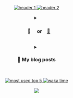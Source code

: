 <!-- header -------------------------------------------------------------------------------------------------------------------------------------------->
<div align="center">
  <a href="https://github.com/zhyunk"><picture>
        <source media="(prefers-color-scheme: dark)" srcset="https://capsule-render.vercel.app/api?type=transparent&color=auto&height=100&section=header&text=🛋️&fontSize=82&animation=twinkling">
        <source media="(prefers-color-scheme: light)" srcset="https://capsule-render.vercel.app/api?type=transparent&color=auto&height=70&section=header&text=　%20🔍&fontSize=52&animation=twinkling">
        <img alt="header 1" src="https://capsule-render.vercel.app/api?type=transparent&color=auto&height=100&section=header&text=🛋️&fontSize=82&animation=twinkling"/>    
    </picture>
    <picture>
        <source media="(prefers-color-scheme: dark)" srcset="https://blog.zhyun.kim/assets/img/transparent.png">
        <source media="(prefers-color-scheme: light)" srcset="https://capsule-render.vercel.app/api?type=transparent&color=auto&height=40&section=header&text=🐥&fontSize=32">
        <img alt="header 2" src="https://capsule-render.vercel.app/api?type=transparent&color=auto&height=40&section=header&text=🐥&fontSize=32"/>    
    </picture>
  </a>
</div>

<br>

<!-- introduce project repository -------------------------------------------------------------------------------------------------------------------------------------------->
<details>
<summary align="center"><h3>　📜 　or　<a href="https://github.com/zhyun-project">🔗</a>　</h3></summary>

<details>
<summary><h3>　　simple-board</h3></summary>

<br>
<table align=center>
  <tr><th width=745px>
<a href="https://github.com/zhyun-project/simple-board-01">
    <img src="https://img.shields.io/badge/Gradle-02303A.svg?style=badge&logo=Gradle&logoColor=white"/></a>
<a href="https://github.com/zhyun-project/simple-board-01">
    <img src="https://img.shields.io/badge/JUnit_5-25A162?style=badge&logo=&logoColor=white"/></a>
<a href="https://github.com/zhyun-project/simple-board-01">
    <img src="https://img.shields.io/badge/Java-ED8B00?style=badge&logo=openjdk&logoColor=white"/></a>
<a href="https://github.com/zhyun-project/simple-board-01">
    <img src="https://img.shields.io/badge/Spring_boot_3-6DB33F?style=badge&logo=spring&logoColor=white"/></a>
<a href="https://github.com/zhyun-project/simple-board-01">
    <img src="https://img.shields.io/badge/H2-224DCA?style=badge&logo=h2&logoColor=white"/></a>
</th></tr><tr><td>
<br>

h2 db를 embedded 형태로 사용하여 제목과 내용을 관리하는 간단한 형태의 게시판 프로젝트입니다.

테스트 코드 작성을 익히기 위해 간단한 구조로 설계하였습니다.

<div align=right>
  <a href="https://github.com/zhyun-project/simple-board-01"><picture>
        <source media="(prefers-color-scheme: dark)" srcset="https://img.shields.io/badge/Repository%20🔗-100000?style=for-the-badge&logo=github&logoColor=white">
        <source media="(prefers-color-scheme: light)" srcset="https://img.shields.io/badge/Repository%20🔗-2f80ed?style=for-the-badge&logo=github&logoColor=white">
        <img alt="repository link" src="https://img.shields.io/badge/Repository%20🔗-100000?style=for-the-badge&logo=github&logoColor=white"/>
    </picture></a>
</div>

  </td></tr>
</table>
</details>

<br>

<details>
<summary><h3>　　board</h3></summary>

<br>
<table align=center>
  <tr><th width=745px>
<a href="https://github.com/zhyun-project/simple-board-02">
    <img alt="gradle" src="https://img.shields.io/badge/Gradle-02303A.svg?style=badge&logo=Gradle&logoColor=white"/></a>
<a href="https://github.com/zhyun-project/simple-board-02">
    <img alt="junit" src="https://img.shields.io/badge/JUnit_5-25A162?style=badge&logo=&logoColor=white"/></a>
<a href="https://github.com/zhyun-project/simple-board-02">
    <img alt="java" src="https://img.shields.io/badge/Java-ED8B00?style=badge&logo=openjdk&logoColor=white"/></a>
<a href="https://github.com/zhyun-project/simple-board-02">
    <img alt="spring boot" src="https://img.shields.io/badge/Spring_boot_3-6DB33F?style=badge&logo=spring&logoColor=white"/></a>
<a href="https://github.com/zhyun-project/simple-board-02">
    <img alt="spring security" src="https://img.shields.io/badge/Spring_Security-6DB33F?style=badge&logo=Spring-Security&logoColor=white"/></a>
<a href="https://github.com/zhyun-project/simple-board-02">
    <img alt="jwt" src="https://img.shields.io/badge/JWT-000?style=badge&logo=jsonwebtokens&logoColor=white"/></a>
<a href="https://github.com/zhyun-project/simple-board-02">
    <img alt="redis" src="https://img.shields.io/badge/redis-%23DD0031.svg?&style=badge&logo=redis&logoColor=white"/></a>
<a href="https://github.com/zhyun-project/simple-board-02">
    <img alt="h2" src="https://img.shields.io/badge/H2-224DCA?style=badge&logo=h2&logoColor=white"/></a>
</th></tr><tr><td>
<br>

simple-board 프로젝트에 사용자 관리를 추가한 프로젝트입니다.

<br>  

JWT와 시큐리티를 적용하여 사용자 로그인 및 권한에 따른 접근 제한 구현과 멀티 모듈 프로젝트 구현이 목표입니다.

<br>

도메인이 2개(사용자, 게시글)라서 공부해보고 싶었던 멀티 모듈 구조를 적용해볼 수 있었으며
사용자 관리 모듈과 게시글 관리 모듈, 그리고 gateway(discovery) 모듈 순서로 구현하였습니다.

<br>

시큐리티와 JWT가 어렵다고 생각되어 사용자 관리 모듈을 제일 먼저 개발하였고  
다음으로 사용자 관리 구현 후 토큰을 이용하는 서비스인 게시글 관리 모듈을 구현,    
마지막으로 gateway 모듈을 구현하여 하나의 "호스트:port"를 통해 모든 서비스에 접근할 수 있도록 구현하였습니다.

<br>

> [리팩토링 📑](https://github.com/zhyun-project/simple-board-02/wiki/%F0%9F%9B%A0%EF%B8%8F-%EB%A6%AC%ED%8C%A9%ED%86%A0%EB%A7%81-%E2%9A%92%EF%B8%8F)  

<div align=right>
  <a href="https://github.com/zhyun-project/simple-board-02"><picture>
        <source media="(prefers-color-scheme: dark)" srcset="https://img.shields.io/badge/Repository%20🔗-100000?style=for-the-badge&logo=github&logoColor=white">
        <source media="(prefers-color-scheme: light)" srcset="https://img.shields.io/badge/Repository%20🔗-2f80ed?style=for-the-badge&logo=github&logoColor=white">
        <img alt="repository link" src="https://img.shields.io/badge/Repository%20🔗-100000?style=for-the-badge&logo=github&logoColor=white"/>
    </picture></a>
</div>  

  </td></tr>
</table>
</details>


<!-- template ------------------------------------
<br>

<details>
<summary><h3>　　title</h3></summary>

<br>
<table align=center>
  <tr><th width=745px>
// spec
<a href="https://github.com/zhyun-project/simple-board-01">
    <img src="https://img.shields.io/badge/Gradle-02303A.svg?style=badge&logo=Gradle&logoColor=white"/></a>
<a href="https://github.com/zhyun-project/simple-board-01">
    <img src="https://img.shields.io/badge/JUnit_5-25A162?style=badge&logo=&logoColor=white"/></a>
<a href="https://github.com/zhyun-project/simple-board-01">
    <img src="https://img.shields.io/badge/Java-ED8B00?style=badge&logo=openjdk&logoColor=white"/></a>
<a href="https://github.com/zhyun-project/simple-board-01">
    <img src="https://img.shields.io/badge/Spring_boot_3-6DB33F?style=badge&logo=spring&logoColor=white"/></a>
<a href="https://github.com/zhyun-project/simple-board-01">
    <img src="https://img.shields.io/badge/H2-224DCA?style=badge&logo=h2&logoColor=white"/></a>
</th></tr><tr><td>
<br>

// content

<br>

// repository
<div align=right>
    <a href="https://github.com/zhyun-project/simple-board-02"><picture>
        <source media="(prefers-color-scheme: dark)" srcset="https://img.shields.io/badge/Repository%20🔗-100000?style=for-the-badge&logo=github&logoColor=white">
        <source media="(prefers-color-scheme: light)" srcset="https://img.shields.io/badge/Repository%20🔗-2f80ed?style=for-the-badge&logo=github&logoColor=white">
        <img alt="repository link" src="https://img.shields.io/badge/Repository%20🔗-100000?style=for-the-badge&logo=github&logoColor=white"/>
    </picture></a>
</div>

  </td></tr>
</table>
</details>
-->

</details>

<br>

<!-- blog posts -------------------------------------------------------------------------------------------------------------------------------------------->
<details>
  <summary align="center"><h3>📖 My blog posts</h3></summary>

<br>
<table align=center>
  <tr><th align=left width=745px>💡 Recent 5 posts</th></tr>
  <tr><td>
<br>

<!-- BLOG-POST-LIST:START -->
- [Notepad++ - Explorer Plugin](https://blog.zhyun.kim/posts/Notepad-Explorer-Plugin/)
- [Notepad++ - Template 설정 &lpar;NewFileBrowser Plugin&rpar;](https://blog.zhyun.kim/posts/Notepad-Template-%EC%84%A4%EC%A0%95-(NewFileBrowser-plugin)/)
- [Java - 잘못 사용하고 있던 변수 개념 정리](https://blog.zhyun.kim/posts/Java-%EC%9E%98%EB%AA%BB-%EC%82%AC%EC%9A%A9%ED%95%98%EA%B3%A0-%EC%9E%88%EB%8D%98-%EB%B3%80%EC%88%98-%EA%B0%9C%EB%85%90-%EC%A0%95%EB%A6%AC/)
- [Notepad++ - 단축키 설정](https://blog.zhyun.kim/posts/Notepad-%EB%8B%A8%EC%B6%95%ED%82%A4-%EC%84%A4%EC%A0%95/)
- [H2 Console - remote connections &lpar;&#39;webAllowOthers&#39;&rpar; are disabled on this server](https://blog.zhyun.kim/posts/H2-Console-remote-connections-('webAllowOthers')-are-disabled-on-this-server/)
<!-- BLOG-POST-LIST:END -->

  <div align=right>
    <a href="https://blog.zhyun.kim"><picture>
        <source media="(prefers-color-scheme: dark)" srcset="https://img.shields.io/badge/blog.zhyun.kim_🚀-0A0A0A?style=for-the-badge">
        <source media="(prefers-color-scheme: light)" srcset="https://img.shields.io/badge/blog.zhyun.kim_🚀-2f80ed?style=for-the-badge">
        <img alt="blog link" src="https://img.shields.io/badge/blog.zhyun.kim_🚀-0A0A0A?style=for-the-badge">
    </picture></a>
  </div>

  </td></tr>
</table>
</details>

<br>
<br>

<!-- most used top5 & waka time -------------------------------------------------------------------------------------------------------------------------------------------->
<div align="center">
    <a href="https://github.com/anuraghazra/github-readme-stats"><picture>
        <source media="(prefers-color-scheme: dark)" srcset="https://github-readme-stats.vercel.app/api/top-langs/?username=zhyunk&theme=github_dark&custom_title=Most%20Used%20Languages&layout=compact&hide_border=true&count_private=true&include_all_commits=true&langs_count=5&size_weight=0.2&count_weight=0.8&hide=scss,html,javascript,shell,ruby,css&card_width=300">
        <source media="(prefers-color-scheme: light)" srcset="https://github-readme-stats.vercel.app/api/top-langs/?username=zhyunk&custom_title=Most%20Used%20Languages&layout=compact&hide_border=true&count_private=true&include_all_commits=true&langs_count=5&size_weight=0.2&count_weight=0.8&hide=scss,html,javascript,shell,ruby,css&card_width=300">
        <img alt="most used top 5" src="https://github-readme-stats.vercel.app/api/top-langs/?username=zhyunk&theme=github_dark&custom_title=Most%20Used%20Languages&layout=compact&hide_border=true&count_private=true&include_all_commits=true&langs_count=5&size_weight=0.2&count_weight=0.8&hide=scss,html,javascript,shell,ruby,css&card_width=300" align="top"/>
    </picture></a>
    <a href="https://wakatime.com/@zhyun"><picture align="top">
        <source media="(prefers-color-scheme: dark)" srcset="https://github-readme-stats.vercel.app/api/wakatime?username=zhyun&theme=github_dark&custom_title=Waka%20Time%20⏰%20start%20date%20:%2024.01.03&hide_border=true&layout=compact">
        <source media="(prefers-color-scheme: light)" srcset="https://github-readme-stats.vercel.app/api/wakatime?username=zhyun&custom_title=Waka%20Time%20⏰%20start%20date%20:%2024.01.03&hide_border=true&layout=compact">
        <img alt="waka time" src="https://github-readme-stats.vercel.app/api/wakatime?username=zhyun&theme=github_dark&custom_title=Waka%20Time%20⏰%20start%20date%20:%2024.01.03&hide_border=true&layout=compact">
    </picture></a>
</div>


<br>

<!-- footer -------------------------------------------------------------------------------------------------------------------------------------------->
<div align="center">
  <a href="#"><img src="https://capsule-render.vercel.app/api?type=waving&color=auto&height=180&section=footer&text=🦆-nl-&fontSize=40&fontAlign=92" /></a>
</div>
